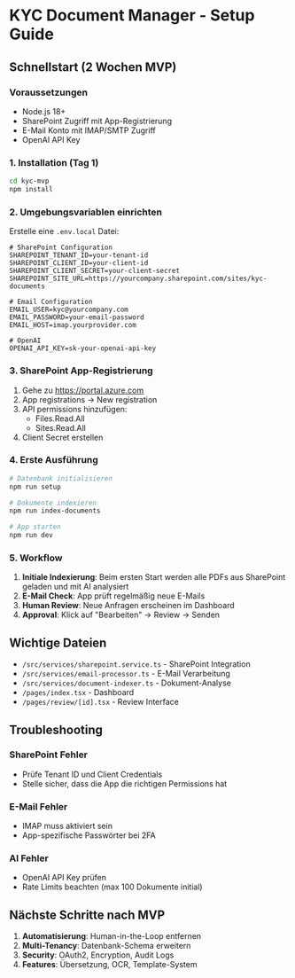 # KYC Document Manager - Setup Guide

## Schnellstart (2 Wochen MVP)

### Voraussetzungen
- Node.js 18+
- SharePoint Zugriff mit App-Registrierung
- E-Mail Konto mit IMAP/SMTP Zugriff
- OpenAI API Key

### 1. Installation (Tag 1)

```bash
cd kyc-mvp
npm install
```

### 2. Umgebungsvariablen einrichten

Erstelle eine `.env.local` Datei:

```env
# SharePoint Configuration
SHAREPOINT_TENANT_ID=your-tenant-id
SHAREPOINT_CLIENT_ID=your-client-id
SHAREPOINT_CLIENT_SECRET=your-client-secret
SHAREPOINT_SITE_URL=https://yourcompany.sharepoint.com/sites/kyc-documents

# Email Configuration
EMAIL_USER=kyc@yourcompany.com
EMAIL_PASSWORD=your-email-password
EMAIL_HOST=imap.yourprovider.com

# OpenAI
OPENAI_API_KEY=sk-your-openai-api-key
```

### 3. SharePoint App-Registrierung

1. Gehe zu https://portal.azure.com
2. App registrations → New registration
3. API permissions hinzufügen:
   - Files.Read.All
   - Sites.Read.All
4. Client Secret erstellen

### 4. Erste Ausführung

```bash
# Datenbank initialisieren
npm run setup

# Dokumente indexieren
npm run index-documents

# App starten
npm run dev
```

### 5. Workflow

1. **Initiale Indexierung**: Beim ersten Start werden alle PDFs aus SharePoint geladen und mit AI analysiert
2. **E-Mail Check**: App prüft regelmäßig neue E-Mails
3. **Human Review**: Neue Anfragen erscheinen im Dashboard
4. **Approval**: Klick auf "Bearbeiten" → Review → Senden

## Wichtige Dateien

- `/src/services/sharepoint.service.ts` - SharePoint Integration
- `/src/services/email-processor.ts` - E-Mail Verarbeitung
- `/src/services/document-indexer.ts` - Dokument-Analyse
- `/pages/index.tsx` - Dashboard
- `/pages/review/[id].tsx` - Review Interface

## Troubleshooting

### SharePoint Fehler
- Prüfe Tenant ID und Client Credentials
- Stelle sicher, dass die App die richtigen Permissions hat

### E-Mail Fehler
- IMAP muss aktiviert sein
- App-spezifische Passwörter bei 2FA

### AI Fehler
- OpenAI API Key prüfen
- Rate Limits beachten (max 100 Dokumente initial)

## Nächste Schritte nach MVP

1. **Automatisierung**: Human-in-the-Loop entfernen
2. **Multi-Tenancy**: Datenbank-Schema erweitern
3. **Security**: OAuth2, Encryption, Audit Logs
4. **Features**: Übersetzung, OCR, Template-System 